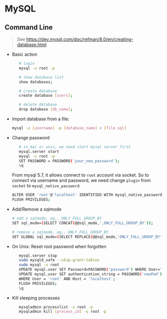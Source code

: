 # MySQL


## Command Line

> See https://dev.mysql.com/doc/refman/8.0/en/creating-database.html

- Basic action

   ```bash
      # login
      mysql -u root -p

      # show database list
      show databases;

      # create database
      create database [users];

      # delete database
      drop database [db_name];
   ```

- Import database from a file:

   ```bash
   mysql -u [username] -p [database_name] < [file.sql]
   ```

- Change password

   ```bash
      # in mac or unix, we need start mysql server first
      mysql.server start
      mysql -u root -p
      SET PASSWORD = PASSWORD('your_new_password');
      \q
   ```

   From mysql 5.7, it allows connect to `root` account via socket. So to connect via username and password,
   we need change `plugin` from `socket` to `mysql_native_password`:

   ```bash
   ALTER USER 'root'@'localhost' IDENTIFIED WITH mysql_native_password BY '1234';
   FLUSH PRIVILEGES;
   ```

- Add/Remove a sqlmode

   ```bash
   # add a sqlmode, eg,. ONLY_FULL_GROUP_BY
   SET sql_mode=(SELECT CONCAT(@@sql_mode,',ONLY_FULL_GROUP_BY'));

   # remove a sqlmode, eg,. ONLY_FULL_GROUP_BY
   SET GLOBAL sql_mode=(SELECT REPLACE(@@sql_mode,'ONLY_FULL_GROUP_BY',''));
   ```

- On Unix: Reset root password when forgotten

   ```bash
      mysql.server stop
      sudo mysqld_safe --skip-grant-tables
      sudo mysql -u root
      UPDATE mysql.user SET Password=PASSWORD('password') WHERE User='root' (for mysql 5.6-)
      UPDATE mysql.user SET authentication_string = PASSWORD('newPwd') (for mysql 5.7+)
      WHERE User = 'root' AND Host = 'localhost';
      FLUSH PRIVILEGES;
      \q
   ```

- Kill sleeping processes

   ```bash
      mysqladmin processlist -u root -p
      mysqladmin kill [process_id] -u root -p
   ```
